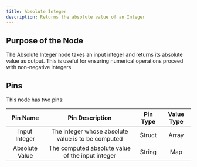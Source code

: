 ```yaml
---
title: Absolute Integer
description: Returns the absolute value of an Integer
---
```


## Purpose of the Node
The Absolute Integer node takes an input integer and returns its absolute value as output. This is useful for ensuring numerical operations proceed with non-negative integers.

## Pins
This node has two pins:

| Pin Name | Pin Description | Pin Type | Value Type |
|:----------:|:-------------:|:------:|:------:|
| Input Integer | The integer whose absolute value is to be computed | Struct | Array |
| Absolute Value | The computed absolute value of the input integer | String | Map |